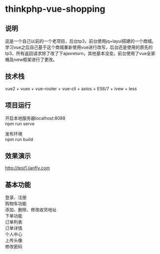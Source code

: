# thinkphp-vue-shopping
## 说明
这是一个自己以前的一个老项目，后台tp3，前台使用jq+layui搭建的一个商城。学习vue之后自己基于这个商城重新使用vue进行改写，后台还是使用的原先的tp3，所有返回请求除了改了下ajaxreturn，其他基本没变。前台使用了vue全家桶及ivew框架进行了更改。

## 技术栈
vue2 + vuex + vue-router + vue-cli + axios + ES6/7 + ivew + less

## 项目运行

开启本地服务器localhost:8088  
npm run serve  

发布环境  
npm run build  
 

## 效果演示
http://test1.jianfly.com

## 基本功能
登录、注册  
购物车功能  
添加、删除、修改收货地址  
下单功能  
订单列表  
订单详情  
个人中心  
上传头像  
修改密码  
